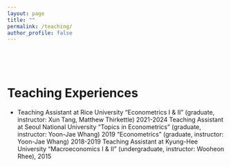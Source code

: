 ```yaml
---
layout: page
title: ""
permalink: /teaching/
author_profile: false
---
```



<div style="margin-top: 100px;">
</div>

Teaching Experiences
======
* Teaching Assistant at Rice University
“Econometrics I & II” (graduate, instructor: Xun Tang, Matthew Thirkettle) 2021-2024
Teaching Assistant at Seoul National University
“Topics in Econometrics” (graduate, instructor: Yoon-Jae Whang) 2019
“Econometrics” (graduate, instructor: Yoon-Jae Whang) 2018-2019
Teaching Assistant at Kyung-Hee University
“Macroeconomics I & II” (undergraduate, instructor: Wooheon Rhee), 2015